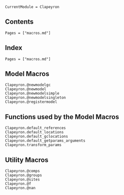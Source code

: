 ```@meta
CurrentModule = Clapeyron
```

## Contents

```@contents
Pages = ["macros.md"]
```

## Index

```@index
Pages = ["macros.md"]
```

## Model Macros
```@docs
Clapeyron.@newmodelgc
Clapeyron.@newmodel
Clapeyron.@newmodelsimple
Clapeyron.@newmodelsingleton
Clapeyron.@registermodel
```

## Functions used by the Model Macros
```@docs
Clapeyron.default_references
Clapeyron.default_locations
Clapeyron.default_gclocations
Clapeyron.default_getparams_arguments
Clapeyron.transform_params
```

## Utility Macros
```@docs
Clapeyron.@comps
Clapeyron.@groups
Clapeyron.@sites
Clapeyron.@f
Clapeyron.@nan
```